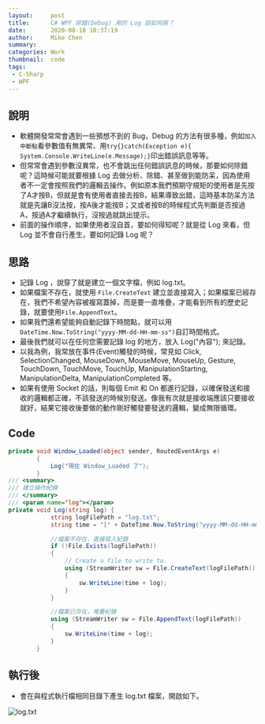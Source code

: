 ```yaml
---
layout:     post
title:      C# WPF 除錯(Debug) 用的 Log 該如何寫？
date:       2020-08-10 10:37:19
author:     Mike Chen
summary:    
categories: Work
thumbnail:  code
tags:
 - C-Sharp
 - WPF
---
```



## 說明
* 軟體開發常常會遇到一些預想不到的 Bug，Debug 的方法有很多種，例如`加入中斷點`看參數值有無異常、用`try{}catch(Exception e){ System.Console.WriteLine(e.Message);}`印出錯誤訊息等等。
* 但常常會遇到參數沒異常，也不會跳出任何錯誤訊息的時候，那要如何除錯呢？這時候可能就要根據 Log 去做分析、除錯、甚至做到能防呆，因為使用者不一定會按照我們的邏輯去操作。例如原本我們預期守規矩的使用者是先按了A才按B，但就是會有使用者直接去按B，結果導致出錯，這時基本防呆方法就是先讓B沒法按，按A後才能按B；又或者按B的時候程式先判斷是否按過A，按過A才繼續執行，沒按過就跳出提示。
* 前面的操作順序，如果使用者沒自首，要如何得知呢？就是從 Log 來看，但 Log 並不會自行產生，要如何記錄 Log 呢？

## 思路
* 記錄 Log ，說穿了就是建立一個文字檔，例如 log.txt。
* 如果檔案不存在，就使用 `File.CreateText` 建立並直接寫入；如果檔案已經存在，我們不希望內容被複寫蓋掉，而是要一直堆疊，才能看到所有的歷史記錄，就要使用`File.AppendText`。
* 如果我們還希望能夠自動記錄下時間點，就可以用 `DateTime.Now.ToString("yyyy-MM-dd-HH-mm-ss")`自訂時間格式。
* 最後我們就可以在任何您需要記錄 log 的地方，放入 Log("內容"); 來記錄。
* 以我為例，我常放在事件(Event)觸發的時候，常見如 Click, SelectionChanged, MouseDown, MouseMove, MouseUp, Gesture, TouchDown, TouchMove, TouchUp, ManipulationStarting, ManipulationDelta, ManipulationCompleted 等。
* 如果有使用 Socket 的話，則每個 Emit 和 On 都進行記錄，以確保發送和接收的邏輯都正確，不該發送的時候別發送。像我有次就是接收端應該只要接收就好，結果它接收後要做的動作剛好觸發要發送的邏輯，變成無限循環。

## Code
```csharp
private void Window_Loaded(object sender, RoutedEventArgs e)
        {
            Log("現在 Window_Loaded 了");
        }
/// <summary>
/// 建立操作紀錄
/// </summary>
/// <param name="log"></param>
private void Log(string log) {
            string logFilePath = "log.txt";
            string time = "[" + DateTime.Now.ToString("yyyy-MM-dd-HH-mm-ss") + "]";

            //檔案不存在，直接寫入紀錄
            if (!File.Exists(logFilePath))
            {
                // Create a file to write to.
                using (StreamWriter sw = File.CreateText(logFilePath))
                {
                    sw.WriteLine(time + log);
                }
            }

            //檔案已存在，堆疊紀錄
            using (StreamWriter sw = File.AppendText(logFilePath))
            {
                sw.WriteLine(time + log);
            }
        }
```

## 執行後
* 會在與程式執行檔相同目錄下產生 log.txt 檔案，開啟如下。

![log.txt](https://i.imgur.com/7SxWx5W.png)
